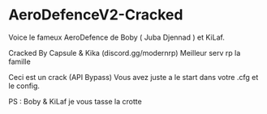 # AeroDefenceV2-Cracked

Voice le fameux AeroDefence de Boby ( Juba Djennad ) et KiLaf.

Cracked By Capsule & Kika (discord.gg/modernrp) Meilleur serv rp la famille

Ceci est un crack (API Bypass) Vous avez juste a le start dans votre .cfg et le config.

PS : Boby & KiLaf je vous tasse la crotte
